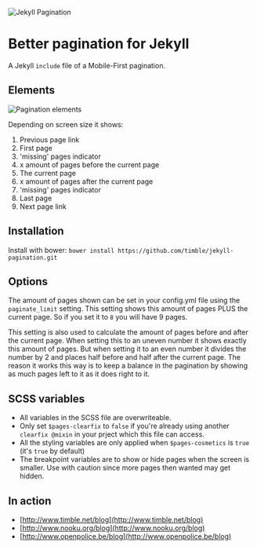 ![Jekyll Pagination](http://www.timble.net/images/blog/2015/jekyll-pagination.gif)

# Better pagination for Jekyll
A Jekyll `include` file of a Mobile-First pagination.

## Elements

![Pagination elements](http://www.timble.net/images/blog/2015/jekyll-pagination-elements.png)

Depending on screen size it shows:

1. Previous page link
2. First page
3. 'missing' pages indicator
4. x amount of pages before the current page
5. The current page
6. x amount of pages after the current page
7. 'missing' pages indicator
8. Last page
9. Next page link

## Installation

Install with bower: `bower install https://github.com/timble/jekyll-pagination.git`

## Options

The amount of pages shown can be set in your config.yml file using the `paginate_limit` setting. This setting shows this amount of pages PLUS the current page. So if you set it to `8` you will have 9 pages.

This setting is also used to calculate the amount of pages before and after the current page. When setting this to an uneven number it shows exactly this amount of pages. But when setting it to an even number it divides the number by 2 and places half before and half after the current page. The reason it works this way is to keep a balance in the pagination by showing as much pages left to it as it does right to it.

## SCSS variables

* All variables in the SCSS file are overwriteable.
* Only set `$pages-clearfix` to `false` if you're already using another `clearfix @mixin` in your prject which this file can access.
* All the styling variables are only applied when `$pages-cosmetics` is `true` (it's `true` by default)
* The breakpoint variables are to show or hide pages when the screen is smaller. Use with caution since more pages then wanted may get hidden.

## In action

* [http://www.timble.net/blog](http://www.timble.net/blog)
* [http://www.nooku.org/blog](http://www.nooku.org/blog)
* [http://www.openpolice.be/blog](http://www.openpolice.be/blog)
